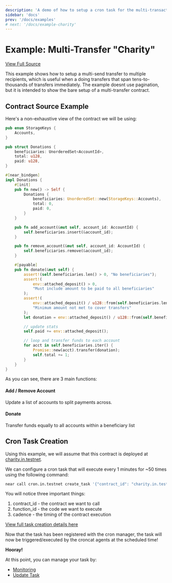 ```yaml
---
description: 'A demo of how to setup a cron task for the multi-transaction charity example'
sidebar: 'docs'
prev: '/docs/examples'
# next: '/docs/example-charity'
---
```


# Example: Multi-Transfer "Charity"

[View Full Source](https://github.com/Cron-Near/contracts/tree/main/examples/charity)

This example shows how to setup a multi-send transfer to multiple recipients, which is useful when a doing transfers that span tens-to-thousands of transfers immediately. The example doesnt use pagination, but it is intended to show the bare setup of a multi-transfer contract.

## Contract Source Example

Here's a non-exhaustive view of the contract we will be using:

```rust
pub enum StorageKeys {
    Accounts,
}

pub struct Donations {
    beneficiaries: UnorderedSet<AccountId>,
    total: u128,
    paid: u128,
}

#[near_bindgen]
impl Donations {
    #[init]
    pub fn new() -> Self {
        Donations {
            beneficiaries: UnorderedSet::new(StorageKeys::Accounts),
            total: 0,
            paid: 0,
        }
    }

    pub fn add_account(&mut self, account_id: AccountId) {
        self.beneficiaries.insert(&account_id);
    }

    pub fn remove_account(&mut self, account_id: AccountId) {
        self.beneficiaries.remove(&account_id);
    }

    #[payable]
    pub fn donate(&mut self) {
        assert!(self.beneficiaries.len() > 0, "No beneficiaries");
        assert!(
            env::attached_deposit() > 0,
            "Must include amount to be paid to all beneficiaries"
        );
        assert!(
            env::attached_deposit() / u128::from(self.beneficiaries.len()) > 1_000_000_000,
            "Minimum amount not met to cover transfers"
        );
        let donation = env::attached_deposit() / u128::from(self.beneficiaries.len());

        // update stats
        self.paid += env::attached_deposit();

        // loop and transfer funds to each account
        for acct in self.beneficiaries.iter() {
            Promise::new(acct).transfer(donation);
            self.total += 1;
        }
    }
}
```

As you can see, there are 3 main functions:

#### Add / Remove Account

Update a list of accounts to split payments across.

#### Donate

Transfer funds equally to all accounts within a beneficiary list

## Cron Task Creation

Using this example, we will assume that this contract is deployed at [charity.in.testnet](https://explorer.testnet.near.org/accounts/charity.in.testnet).

We can configure a cron task that will execute every 1 minutes for ~50 times using the following command:

```bash
near call cron.in.testnet create_task '{"contract_id": "charity.in.testnet","function_id": "donate","cadence": "* */1 * * * *","recurring": true,"deposit": 2,"gas": 2400000000000}' --accountId YOUR_ACCOUNT.testnet --amount 200
```

You will notice three important things:
1. contract_id - the contract we want to call
2. function_id - the code we want to execute
3. cadence - the timing of the contract execution

[View full task creation details here](/docs/task-creation)

Now that the task has been registered with the cron manager, the task will now be triggered/executed by the croncat agents at the scheduled time! 

**Hooray!**

At this point, you can manage your task by:

* [Monitoring](/docs/task-monitoring)
* [Update Task](/docs/task-creation)
